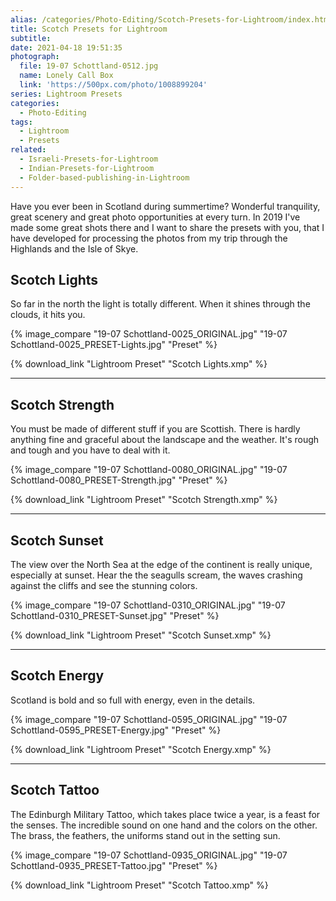 ```yaml
---
alias: /categories/Photo-Editing/Scotch-Presets-for-Lightroom/index.html
title: Scotch Presets for Lightroom
subtitle:
date: 2021-04-18 19:51:35
photograph:
  file: 19-07 Schottland-0512.jpg
  name: Lonely Call Box
  link: 'https://500px.com/photo/1008899204'
series: Lightroom Presets
categories:
  - Photo-Editing
tags:
  - Lightroom
  - Presets
related:
  - Israeli-Presets-for-Lightroom
  - Indian-Presets-for-Lightroom
  - Folder-based-publishing-in-Lightroom
---
```


Have you ever been in Scotland during summertime? Wonderful tranquility, great scenery and great photo opportunities at every turn. In 2019 I've made some great shots there and I want to share the presets with you, that I have developed for processing the photos from my trip through the Highlands and the Isle of Skye.

<!-- more -->

## Scotch Lights

So far in the north the light is totally different. When it shines through the clouds, it hits you.

{% image_compare
  "19-07 Schottland-0025_ORIGINAL.jpg"
  "19-07 Schottland-0025_PRESET-Lights.jpg"
  "Preset"
%}

{% download_link "Lightroom Preset" "Scotch Lights.xmp" %}

---

## Scotch Strength

You must be made of different stuff if you are Scottish. There is hardly anything fine and graceful about the landscape and the weather. It's rough and tough and you have to deal with it.

{% image_compare
  "19-07 Schottland-0080_ORIGINAL.jpg"
  "19-07 Schottland-0080_PRESET-Strength.jpg"
  "Preset" 
%}

{% download_link "Lightroom Preset" "Scotch Strength.xmp" %}

---

## Scotch Sunset

The view over the North Sea at the edge of the continent is really unique, especially at sunset. Hear the the seagulls scream, the waves crashing against the cliffs and see the stunning colors.

{% image_compare
  "19-07 Schottland-0310_ORIGINAL.jpg"
  "19-07 Schottland-0310_PRESET-Sunset.jpg"
  "Preset" 
%}

{% download_link "Lightroom Preset" "Scotch Sunset.xmp" %}

---

## Scotch Energy

Scotland is bold and so full with energy, even in the details.

{% image_compare
  "19-07 Schottland-0595_ORIGINAL.jpg"
  "19-07 Schottland-0595_PRESET-Energy.jpg"
  "Preset"
%}

{% download_link "Lightroom Preset" "Scotch Energy.xmp" %}

---

## Scotch Tattoo

The Edinburgh Military Tattoo, which takes place twice a year, is a feast for the senses. The incredible sound on one hand and the colors on the other. The brass, the feathers, the uniforms stand out in the setting sun.

{% image_compare
  "19-07 Schottland-0935_ORIGINAL.jpg"
  "19-07 Schottland-0935_PRESET-Tattoo.jpg"
  "Preset"
%}

{% download_link "Lightroom Preset" "Scotch Tattoo.xmp" %}
